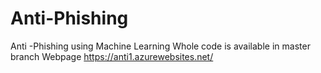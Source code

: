 # Anti-Phishing
Anti -Phishing using Machine Learning
Whole code is available in master branch
Webpage https://anti1.azurewebsites.net/
